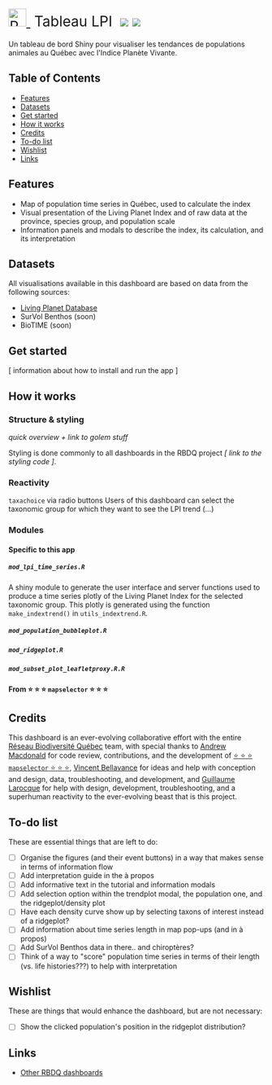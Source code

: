 <h1 style="font-weight:normal">
  <a href="https://coleo.biodiversite-quebec.ca/apps/tableaulpi/">
    <img src=https://github.com/ReseauBiodiversiteQuebec/mapselector/blob/main/inst/app/www/coleo_test_small.png?raw=true alt="ReseauBiodiversiteQuebec" width=35>
  </a>
  &nbsp;Tableau LPI&nbsp;
  <a href="https://coleo.biodiversite-quebec.ca/apps/tableaulpi/"><img src=https://img.shields.io/badge/View-TableauLPI-brightgreen.svg?colorA=grey></a>
  <a href="https://opensource.org/licenses/MIT/"><img src=https://img.shields.io/badge/License-MIT-blue.svg?colorA=grey]></a>
</h1>

Un tableau de bord Shiny pour visualiser les tendances de populations animales au Québec avec l'Indice Planète Vivante.
<br> 

## Table of Contents
- [Features](#features)
- [Datasets](#datasets)
- [Get started](#get-started)
- [How it works](#how-it-works)
- [Credits](#credits)
- [To-do list](#to-do-list)
- [Wishlist](#wishlist)
- [Links](#links)


## Features

* Map of population time series in Québec, used to calculate the index
* Visual presentation of the Living Planet Index and of raw data at the province, species group, and population scale
* Information panels and modals to describe the index, its calculation, and its interpretation


## Datasets 

All visualisations available in this dashboard are based on data from the following sources: 
* [Living Planet Database](https://livingplanetindex.org/data_portal)
* SurVol Benthos (soon)
* BioTIME (soon)


## Get started

[ information about how to install and run the app ]


## How it works

### Structure & styling

_quick overview + link to golem stuff_

Styling is done commonly to all dashboards in the RBDQ project _[ link to the styling code ]_.

### Reactivity

`taxachoice` via radio buttons 
Users of this dashboard can select the taxonomic group for which they want to see the LPI trend (...)

### Modules

#### Specific to this app

##### `mod_lpi_time_series.R`
A shiny module to generate the user interface and server functions used to produce a time series plotly of the Living Planet Index for the selected taxonomic group. This plotly is generated using the function `make_indextrend()` in `utils_indextrend.R`.

##### `mod_population_bubbleplot.R`

##### `mod_ridgeplot.R`

##### `mod_subset_plot_leafletproxy.R.R`

#### From :star: :star: :star: `mapselector` :star: :star: :star: 



## Credits

This dashboard is an ever-evolving collaborative effort with the entire [Réseau Biodiversité Québec](https://github.com/ReseauBiodiversiteQuebec) team, with special thanks to [Andrew Macdonald](https://github.com/aammd) for code review, contributions, and the development of [:star: :star: :star: `mapselector` :star: :star: :star:](https://github.com/ReseauBiodiversiteQuebec/mapselector), [Vincent Bellavance](https://github.com/VincentBellavance) for ideas and help with conception and design, data, troubleshooting, and development, and [Guillaume Larocque](https://github.com/glaroc) for help with design, development, troubleshooting, and a superhuman reactivity to the ever-evolving beast that is this project.



## To-do list

These are essential things that are left to do:
- [ ] Organise the figures (and their event buttons) in a way that makes sense in terms of information flow
- [ ] Add interpretation guide in the à propos 
- [ ] Add informative text in the tutorial and information modals
- [ ] Add selection option within the trendplot modal, the population one, and the ridgeplot/density plot
- [ ] Have each density curve show up by selecting taxons of interest instead of a ridgeplot?
- [ ] Add information about time series length in map pop-ups (and in à propos)
- [ ] Add SurVol Benthos data in there.. and chiroptères?
- [ ] Think of a way to "score" population time series in terms of their length (vs. life histories???) to help with interpretation

## Wishlist

These are things that would enhance the dashboard, but are not necessary:
- [ ] Show the clicked population's position in the ridgeplot distribution?


## Links

* [Other RBDQ dashboards](https://coleo.biodiversite-quebec.ca/apps)
